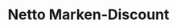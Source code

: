 ---
title: "Netto Marken-Discount"
url: /pirmasens/netto-marken-discount-teichstrasse/
shop: Supermarkt
---